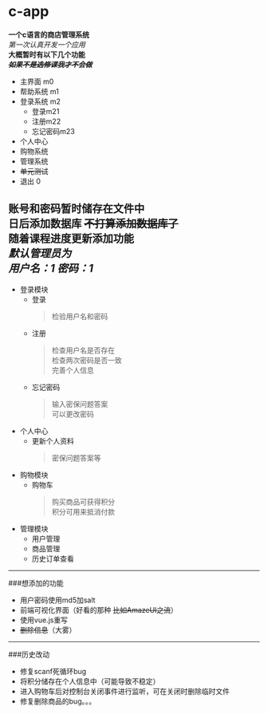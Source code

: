 # c-app
**一个c语言的商店管理系统**  
*第一次认真开发一个应用*  
**大概暂时有以下几个功能**  
***~~如果不是选修课我才不会做~~***
+ 主界面 m0
+ 帮助系统 m1
+ 登录系统 m2
  + 登录m21
  + 注册m22
  + 忘记密码m23
+ 个人中心
+ 购物系统
+ 管理系统
+ ~~单元测试~~
+ 退出 0 

账号和密码暂时储存在文件中  
日后添加数据库   ~~不打算添加数据库了~~  
随着课程进度更新添加功能  
***默认管理员为***   
***用户名：1 密码：1***
---
+ 登录模块
    + 登录 
        > 检验用户名和密码
    + 注册
        > 检查用户名是否存在  
    检查两次密码是否一致  
    完善个人信息
    +   忘记密码
        >  输入密保问题答案  
       可以更改密码
+ 个人中心
    + 更新个人资料  
        >密保问题答案等
+ 购物模块
    + 购物车  
        >购买商品可获得积分  
        积分可用来抵消付款
+ 管理模块
    + 用户管理
    + 商品管理
    + 历史订单查看
---  
###想添加的功能
+ 用户密码使用md5加salt
+ 前端可视化界面（好看的那种 ~~比如AmazeUI之流~~）
+ 使用vue.js重写
+ ~~删除信息~~（大雾）
---  
###历史改动
+ 修复scanf死循环bug
+ 将积分储存在个人信息中（可能导致不稳定）
+ 进入购物车后对控制台关闭事件进行监听，可在关闭时删除临时文件
+ 修复删除商品的bug。。。